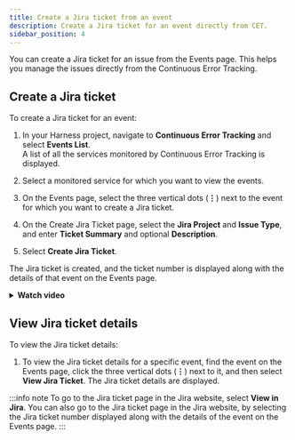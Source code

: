 ```yaml
---
title: Create a Jira ticket from an event
description: Create a Jira ticket for an event directly from CET.
sidebar_position: 4
---
```


You can create a Jira ticket for an issue from the Events page. This helps you manage the issues directly from the Continuous Error Tracking.

## Create a Jira ticket

To create a Jira ticket for an event:

1. In your Harness project, navigate to **Continuous Error Tracking** and select **Events List**.  
   A list of all the services monitored by Continuous Error Tracking is displayed.

2. Select a monitored service for which you want to view the events.

3. On the Events page, select the three vertical dots (**⋮**) next to the event for which you want to create a Jira ticket.

4. On the Create Jira Ticket page, select the **Jira Project** and **Issue Type**, and enter **Ticket Summary** and optional **Description**.

5. Select **Create Jira Ticket**.

The Jira ticket is created, and the ticket number is displayed along with the details of that event on the Events page.

<details>
<summary><b>Watch video</b></summary>

<docvideo src="https://youtu.be/z7b6kpFwsvo"/>

</details>

## View Jira ticket details

To view the Jira ticket details:

1. To view the Jira ticket details for a specific event, find the event on the Events page, click the three vertical dots (**⋮**) next to it, and then select **View Jira Ticket**.
   The Jira ticket details are displayed.

:::info note
To go to the Jira ticket page in the Jira website, select **View in Jira**. You can also go to the Jira ticket page in the Jira website, by selecting the Jira ticket number displayed along with the details of the event on the Events page.
:::
